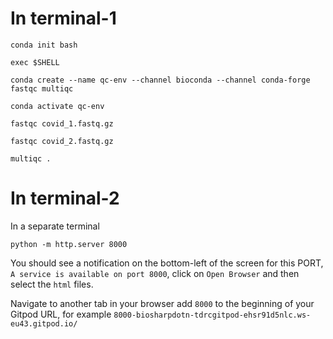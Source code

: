 # In terminal-1

```
conda init bash 

exec $SHELL

conda create --name qc-env --channel bioconda --channel conda-forge fastqc multiqc

conda activate qc-env

fastqc covid_1.fastq.gz

fastqc covid_2.fastq.gz

multiqc .

```

# In terminal-2

In a separate terminal 

`python -m http.server 8000`

You should see a notification on the bottom-left of the screen for this PORT, `A service is available on port 8000`, click on `Open Browser` and then select the `html` files.

Navigate to another tab in your browser add `8000` to the beginning of your Gitpod URL, for example `8000-biosharpdotn-tdrcgitpod-ehsr91d5nlc.ws-eu43.gitpod.io/`
